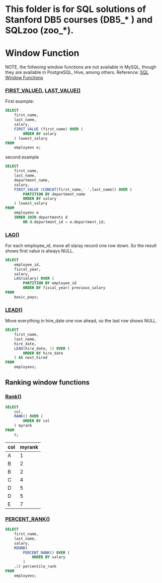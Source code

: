 # This folder is for SQL solutions of Stanford DB5 courses (DB5_* ) and SQLzoo (zoo_*).


# Window Function 

NOTE, the follwoing window functions are not available in MySQL, though they are available in PostgreSQL, Hive, among others.
Reference: [SQL Window Functions](https://www.sqltutorial.org/sql-window-functions/)

### [FIRST_VALUE()](https://www.sqltutorial.org/sql-window-functions/sql-first_value/), [LAST_VALUE()](https://www.sqltutorial.org/sql-window-functions/sql-last_value/)
First example:
```SQL
SELECT
    first_name,
    last_name,
    salary,
    FIRST_VALUE (first_name) OVER (
        ORDER BY salary
    ) lowest_salary
FROM
    employees e;
```
second example
```SQL
SELECT
    first_name,
    last_name,
    department_name,
    salary,
    FIRST_VALUE (CONCAT(first_name,' ',last_name)) OVER (
        PARTITION BY department_name
        ORDER BY salary
    ) lowest_salary
FROM
    employees e
    INNER JOIN departments d 
        ON d.department_id = e.department_id;
```

### [LAG()](https://www.sqltutorial.org/sql-window-functions/sql-lag/)

For each employee_id, move all slaray record one row down. So the result shows first value is always NULL.

```SQL
SELECT 
	employee_id, 
	fiscal_year, 
	salary,
	LAG(salary) OVER (
		PARTITION BY employee_id 
		ORDER BY fiscal_year) previous_salary
FROM
	basic_pays;
```

### [LEAD()](https://www.sqltutorial.org/sql-window-functions/sql-lead/)

Move everything in hire_date one row ahead, so the last row shows NULL.

```SQL
SELECT 
	first_name,
	last_name, 
	hire_date, 
	LEAD(hire_date, 1) OVER (
		ORDER BY hire_date
	) AS next_hired
FROM 
	employees;
```

## Ranking window functions

### [Rank()](https://www.sqltutorial.org/sql-window-functions/sql-rank/)
```SQL
SELECT
	col,
	RANK() OVER (
		ORDER BY col
	) myrank
FROM
	t;
```
| col | myrank |
| --- | --- | 
| A | 1 |
| B | 2 |
| B | 2 |
| C | 4 |
| D | 5 |
| D | 5 |
| E | 7 |

### [PERCENT_RANK()](https://www.sqltutorial.org/sql-window-functions/sql-percent_rank/)
```SQL
SELECT
    first_name,
    last_name,
    salary,
    ROUND(
        PERCENT_RANK() OVER (
            ORDER BY salary
        ) 
    ,2) percentile_rank
FROM
    employees; 
```
